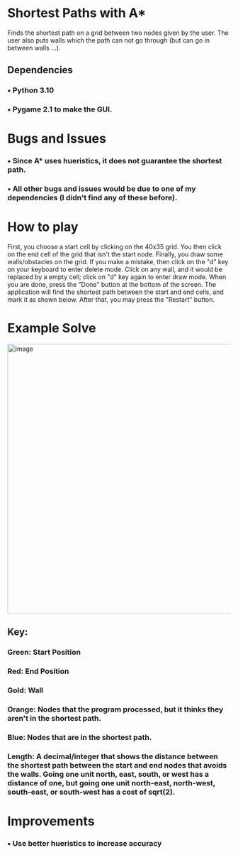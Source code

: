 # Shortest Paths with A*
Finds the shortest path on a grid between two nodes given by the user. The user also puts walls which the path can not go through (but can go in between walls ...).

## Dependencies
### • Python 3.10

### • Pygame 2.1 to make the GUI.

# Bugs and Issues
### • Since A* uses hueristics, **it does not guarantee the shortest path**. 

### • All other bugs and issues would be due to one of my dependencies (I didn't find any of these before).

# How to play
First, you choose a start cell by clicking on the 40x35 grid. You then click on the end cell of the grid that isn't the start node. Finally, you draw some walls/obstacles on the grid. If you make a mistake, then click on the "d" key on your keyboard to enter delete mode. Click on any wall, and it would be replaced by a empty cell; click on "d" key again to enter draw mode. When you are done, press the "Done" button at the bottom of the screen. The application will find the shortest path between the start and end cells, and mark it as shown below. After that, you may press the "Restart" button.

# Example Solve
<img width="607" alt="image" src="https://user-images.githubusercontent.com/77818951/188323336-15f172a7-cf31-4e22-93c4-c634a45b8970.png">


## Key:

### Green: Start Position

### Red: End Position

### Gold: Wall

### Orange: Nodes that the program processed, but it thinks they aren't in the shortest path.

### Blue: Nodes that are in the shortest path.

### Length: A decimal/integer that shows the distance between the shortest path between the start and end nodes that avoids the walls. Going one unit north, east, south, or west has a distance of one, but going one unit north-east, north-west, south-east, or south-west has a cost of sqrt(2).

# Improvements
### • Use better hueristics to increase accuracy
